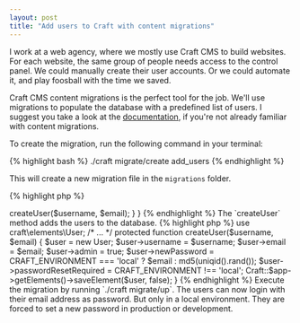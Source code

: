 ```yaml
---
layout: post
title: "Add users to Craft with content migrations"
---
```


I work at a web agency, where we mostly use Craft CMS to build websites. For each website, the same group of people needs access to the control panel. We could manually create their user accounts. Or we could automate it, and play foosball with the time we saved.

Craft CMS content migrations is the perfect tool for the job. We'll use migrations to populate the database with a predefined list of users. I suggest you take a look at the [documentation](https://docs.craftcms.com/v3/content-migrations.html), if you're not already familiar with content migrations.

To create the migration, run the following command in your terminal:

{% highlight bash %}
./craft migrate/create add_users
{% endhighlight %}

This will create a new migration file in the `migrations` folder.

{% highlight php %}
<?php

namespace craft\contentmigrations;

use Craft;
use craft\db\Migration;

/**
 * m181027_161404_add_users migration.
 */
class m181027_161404_add_users extends Migration
{
    /**
     * @inheritdoc
     */
    public function safeUp()
    {
        // Place migration code here...
    }

    /**
     * @inheritdoc
     */
    public function safeDown()
    {
        echo "m181027_161404_add_users cannot be reverted.\n";
        return false;
    }
}
{% endhighlight %}

I added an array of users to the `safeUp` method, then loop through the array, and create the users.

{% highlight php %}
public function safeUp()
{
    $users = [
        ['george', 'george@agency.com'],
        ['barry', 'barry@agency.com'],
        ['jean', 'jean@agency.com'],
    ];

    foreach ($users as $userData) {
        [$username, $email] = $userData;

        $this->createUser($username, $email);
    }
}
{% endhighlight %}

The `createUser` method adds the users to the database.

{% highlight php %}
use craft\elements\User;

/* ... */

protected function createUser($username, $email)
{
    $user = new User;

    $user->username = $username;
    $user->email = $email;
    $user->admin = true;

    $user->newPassword = CRAFT_ENVIRONMENT === 'local'
        ? $email
        : md5(uniqid().rand());

    $user->passwordResetRequired = CRAFT_ENVIRONMENT !== 'local';

    Craft::$app->getElements()->saveElement($user, false);
}
{% endhighlight %}

Execute the migration by running `./craft migrate/up`. The users can now login with their email address as password. But only in a local environment. They are forced to set a new password in production or development.
